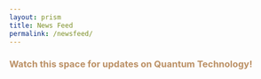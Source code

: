 ```yaml
---
layout: prism
title: News Feed
permalink: /newsfeed/
---
```


<h3 style="color: #bb9065">Watch this space for updates on Quantum Technology! </h3>